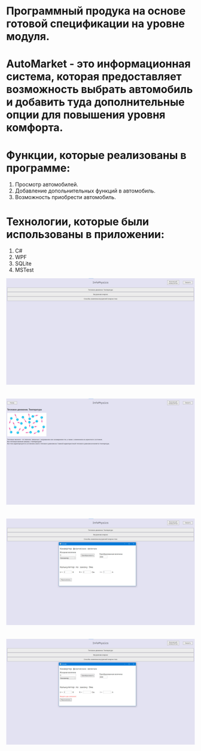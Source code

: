 # Программный продука на основе готовой спецификации на уровне модуля.
# AutoMarket - это информационная система, которая предоставляет возможность выбрать автомобиль и добавить туда дополнительные опции для повышения уровня комфорта.

# Функции, которые реализованы в программе:
1. Просмотр автомобилей.
2. Добавление допольнительных функций в автомобиль.
3. Возможность приобрести автомобиль.

# Технологии, которые были использованы в приложении:
1. C#
2. WPF
3. SQLite
4. MSTest

![Главная страница](https://github.com/axxcel/InfoPhysics/blob/main/Screens/1.jpg?raw=true)
</br> </br> </br>
![Главная страница](https://github.com/axxcel/InfoPhysics/blob/main/Screens/2.jpg?raw=true)
</br> </br> </br>
![Главная страница](https://github.com/axxcel/InfoPhysics/blob/main/Screens/3.jpg?raw=true)
</br> </br> </br>
![Главная страница](https://github.com/axxcel/InfoPhysics/blob/main/Screens/4.jpg?raw=true)
